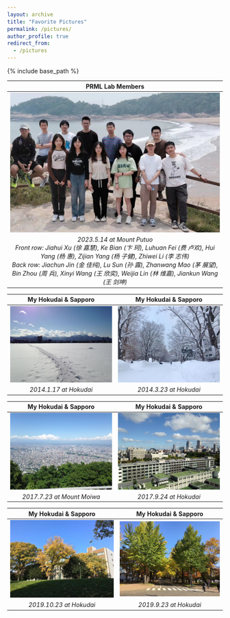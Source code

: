 ```yaml
---
layout: archive
title: "Favorite Pictures"
permalink: /pictures/
author_profile: true
redirect_from:
  - /pictures
---
```


{% include base_path %}

PRML Lab Members | 
:--------------------------------------------------:|
![](/images/prml_lab.jpg) |
*2023.5.14 at Mount Putuo <br /> Front row: Jiahui Xu (徐 嘉慧), Ke Bian (卞 珂), Luhuan Fei (费 卢欢), Hui Yang (杨 惠), Zijian Yang (杨 子健), Zhiwei Li (李 志伟)  <br /> Back row: Jiachun Jin (金 佳纯), Lu Sun (孙 露), Zhanwang Mao (茅 展望), Bin Zhou (周 兵), Xinyi Wang (王 欣奕), Weijia Lin (林 维嘉), Jiankun Wang (王 剑坤)* | 

My Hokudai & Sapporo |  My Hokudai & Sapporo
:-------------------------:|:-------------------------:
![](/images/hokudai_winter1.jpg)  |  ![](/images/hokudai_winter2.jpg)
*2014.1.17 at Hokudai* |  *2014.3.23 at Hokudai* 

My Hokudai & Sapporo |  My Hokudai & Sapporo
:-------------------------:|:-------------------------:
![](/images/sapporo.jpg)  |  ![](/images/hokudai_summer.jpg)
*2017.7.23 at Mount Moiwa* |  *2017.9.24 at Hokudai* 

My Hokudai & Sapporo |  My Hokudai & Sapporo
:-------------------------:|:-------------------------:
![](/images/hokudai_autumn1.jpg)  |  ![](/images/hokudai_autumn2.jpg)
*2019.10.23 at Hokudai* |  *2019.9.23 at Hokudai* 
